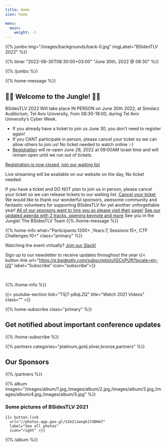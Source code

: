 ```yaml
---
title: Home
icon: home

menu:
  main:
    weight: -1
---
```


{{% jumbo img="/images/backgrounds/back-0.jpg" imgLabel="BSidesTLV 2022" %}}

{{% timer "2022-06-30T08:30:00+03:00" "June 30th, 2022 @ 08:30" %}}

{{% /jumbo %}}

{{% home-message %}}

## 🌴🐯 Welcome to the Jungle! 🌴🦁

BSidesTLV 2022 Will take place IN PERSON on June 30th 2022, at Smolarz Auditorium, Tel Aviv University, from 08:30-19:00, during Tel Aviv University’s Cyber Week.

* If you already have a ticket to join us June 30, you don't need to register again! 
* If you CANT  participate in person, please cancel your ticket so we can allow others to join us! No ticket needed to watch online :-)
* [Registration](https://bsidestlv.com/register/) will re-open June 28, 2022 at 09:00AM  Israel time and will remain open until we run out of tickets.

[Registration is now closed, join our waiting list](https://bsidestlv.com/register/)

Live streaming will be available on our website on the day, No ticket needed.  

If you have a ticket and DO NOT plan to join us in person, please cancel your ticket so we can release tickets to our waiting list.
[Cancel your ticket](https://tickets.bsidestlv.com/bsidestlv/bsidestlv/)
We would like to thank our wonderful sponsors, awesome community and fantastic volunteers for supporting BSidesTLV for yet another unforgettable year!
[All of our sponsors want to hire you so please visit their page!](https://bsidestlv.com/sponsors/)
[See our updated agenda with 2 tracks, opening keynote and more](https://bsidestlv.com/agenda/)
See you in the Jungle!
The BSidesTLV Team
{{% /home-message %}}


{{% home-info what="Participants:1200+ ,Years:7, Sessions:15+, CTF Challenges:10+" class="primary" %}}

Watching the event virtually? [Join our Slack!](https://slack.bsidestlv.com)

Sign up to our newsletter to receive updates throughout the year
{{< button-link url="https://e.bsidestlv.com/subscription/lGCnPUft?locale=en-US" label="Subscribe" icon="subscribe">}}

<!--{{< button-link label="Register Here!" url="/register" icon="external" >}} -->
<!-- {{< button-link label="Call for speakers" url="https://cfp.bsidestlv.com" icon="cfp" >}} -->
<!--{{< button-link label="Call for sponsors" url="/sponsors" icon="alert" >}} -->
<!--{{< button-link label="Call for volunteers" url="/volunteers" icon="site" >}} -->
&nbsp;
&nbsp;

{{% /home-info %}}

{{< youtube-section link="TSjT-p8qLZQ" title="Watch 2021 Videos" class="" >}}

{{% home-subscribe  class="primary" %}}

## Get notified about important conference updates

{{% /home-subscribe %}}

{{% partners categories="platinum,gold,silver,bronze,partners" %}}

## Our Sponsors

{{% /partners %}}

{{% album images="/images/album/1.jpg,/images/album/2.jpg,/images/album/3.jpg,/images/album/4.jpg,/images/album/5.jpg" %}}

### Some pictures of **BSidesTLV 2021**

    {{< button-link
      url="//photos.app.goo.gl/SZe2i1wxgk1tXDHm7"
      label="See all photos"
      icon="right" >}}

{{% /album  %}}

